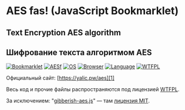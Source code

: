 # AES fas! (JavaScript Bookmarklet)
## Text Encryption AES algorithm 
## Шифрование текста алгоритмом AES

[![Bookmarklet](https://img.shields.io/badge/Bookmarklet-v2.0.0-blue.svg?style=flat)]()
[![AESf](https://img.shields.io/badge/AESf-v1.3.0-blue.svg?style=flat)]()
[![OS](https://img.shields.io/badge/OS-Any-lightgrey.svg?style=flat)]()
[![Browser](https://img.shields.io/badge/Browser-Modern-lightgrey.svg?style=flat)]()
[![Language](https://img.shields.io/badge/Language-JavaScript-yellow.svg?style=flat)]()
[![WTFPL](https://img.shields.io/badge/License-WTFPL-brightgreen.svg?style=flat)](https://www.tldrlegal.com/l/wtfpl)

Официальный сайт: [https://yalic.pw/aes][1]

Весь код и прочие файлы распространяются под лицензией [WTFPL][2].

За исключением: "[gibberish-aes.js][3]" — там [лицензия MIT][4].

[1]: https://yalic.pw/aes/
[2]: https://github.com/YaLiC/AESf/blob/master/LICENSE.md
[3]: https://github.com/mdp/gibberish-aes
[4]: https://www.tldrlegal.com/l/mit
